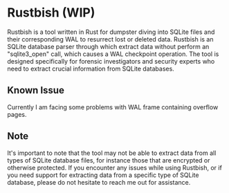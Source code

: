 # Rustbish (WIP)

Rustbish is a tool written in Rust for dumpster diving
into SQLite files and their corresponding WAL to resurrect lost or deleted data.
Rustbish is an SQLite database parser through which extract data
without perform an "sqlite3_open" call, which causes a WAL checkpoint operation. 
The tool is designed specifically for forensic investigators and security experts
who need to extract crucial information from SQLite databases.

## Known Issue

Currently I am facing some problems with WAL frame containing overflow pages.

## Note 

It's important to note that the tool may not be able to extract data from all types of SQLite database files, for instance those that are encrypted or otherwise protected. If you encounter any issues while using Rustbish, or if you need support for extracting data from a specific type of SQLite database, please do not hesitate to reach me out for assistance.

